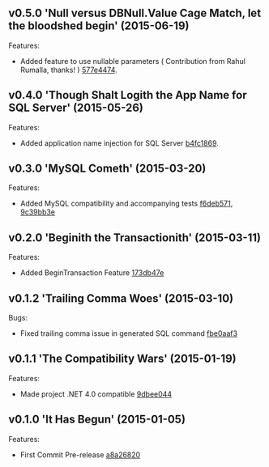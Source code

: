<a name="0.5.0"></a>
## v0.5.0 'Null versus DBNull.Value Cage Match, let the bloodshed begin' (2015-06-19)

Features:
- Added feature to use nullable parameters ( Contribution from Rahul Rumalla, thanks! ) [577e4474](https://github.com/AmbitEnergyLabs/Sequelocity.NET/commit/577e44744e38c9db2d9ec92e540e8bc2d4450ea8).

<a name="0.4.0"></a>
## v0.4.0 'Though Shalt Logith the App Name for SQL Server' (2015-05-26)

Features:
- Added application name injection for SQL Server [b4fc1869](https://github.com/AmbitEnergyLabs/Sequelocity.NET/commit/b4fc1869ef3c22fa2dc6fde0711de503333d5ba2).

<a name="0.3.0"></a>
## v0.3.0 'MySQL Cometh' (2015-03-20)

Features:
- Added MySQL compatibility and accompanying tests [f6deb571](https://github.com/AmbitEnergyLabs/Sequelocity.NET/commit/f6deb57160d5b2dbeaf40d5a5e969220fea8615a), [9c39bb3e](https://github.com/AmbitEnergyLabs/Sequelocity.NET/commit/9c39bb3e20246ab9c0586b0e078288ccabcaed75)

<a name="0.2.0"></a>
## v0.2.0 'Beginith the Transactionith' (2015-03-11)

Features:
- Added BeginTransaction Feature [173db47e](https://github.com/AmbitEnergyLabs/Sequelocity.NET/commit/173db47e1619767d64c5d5ed98c13ae7ec31fe57)

<a name="0.1.2"></a>
## v0.1.2 'Trailing Comma Woes' (2015-03-10)

Bugs:
- Fixed trailing comma issue in generated SQL command [fbe0aaf3](https://github.com/AmbitEnergyLabs/Sequelocity.NET/commit/fbe0aaf3d9bd7ce8a22d47aebd99e21d94574cd6)

<a name="0.1.1"></a>
## v0.1.1 'The Compatibility Wars' (2015-01-19)

Features:
- Made project .NET 4.0 compatible [9dbee044](https://github.com/AmbitEnergyLabs/Sequelocity.NET/commit/9dbee0446038268f88918df2241d439e8ce46a38)

<a name="0.1.0"></a>
## v0.1.0 'It Has Begun' (2015-01-05)

Features:
- First Commit Pre-release [a8a26820](https://github.com/AmbitEnergyLabs/Sequelocity.NET/commit/a8a26820807b38ec3ab5e45efb8c0eed27b02d4b)